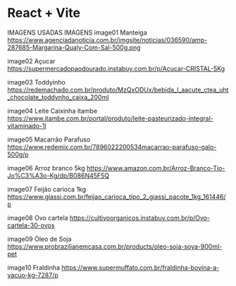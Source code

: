 # React + Vite

IMAGENS USADAS
IMAGENS
image01 
Manteiga
https://www.agenciadanoticia.com.br/imgsite/noticias/036590/amp-287685-Margarina-Qualy-Com-Sal-500g.png

image02
Açucar
https://supermercadopaodourado.instabuy.com.br/p/Acucar-CRISTAL-5Kg

image03
Toddyinho
https://redemachado.com.br/produto/MzQxODUx/bebida_l_aacute_ctea_uht_chocolate_toddynho_caixa_200ml

image04
Leite Caixinha itambe
https://www.itambe.com.br/portal/produto/leite-pasteurizado-integral-vitaminado-1l

image05
Macarrão Parafuso
https://www.redemix.com.br/7896022200534macarrao-parafuso-galo-500g/p

image06
Arroz branco 5kg
https://www.amazon.com.br/Arroz-Branco-Tio-Jo%C3%A3o-Kg/dp/B086N45F5Q

image07
Feijão carioca 1kg
https://www.giassi.com.br/feijao_carioca_tipo_2_giassi_pacote_1kg_161446/p

image08
Ovo cartela
https://cultivoorganicos.instabuy.com.br/p/Ovo-cartela-30-ovos

image09
Óleo de Soja
https://www.probrazilianemcasa.com.br/products/oleo-soja-soya-900ml-pet

image10
Fraldinha
https://www.supermuffato.com.br/fraldinha-bovina-a-vacuo-kg-7287/p
